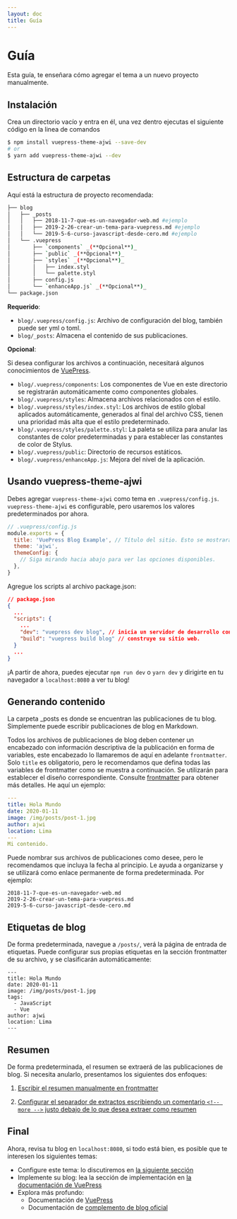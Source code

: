 ```yaml
---
layout: doc
title: Guía
---
```


# Guía

Esta guía, te enseñara cómo agregar el tema a un nuevo proyecto manualmente.

## Instalación

Crea un directorio vacío y entra en él, una vez dentro ejecutas el siguiente código en la linea de comandos

```bash
$ npm install vuepress-theme-ajwi --save-dev
# or
$ yarn add vuepress-theme-ajwi --dev
```

## Estructura de carpetas

Aquí está la estructura de proyecto recomendada:

```bash
├── blog
│   ├── _posts
│   │   ├── 2018-11-7-que-es-un-navegador-web.md #ejemplo
│   │   ├── 2019-2-26-crear-un-tema-para-vuepress.md #ejemplo
│   │   └── 2019-5-6-curso-javascript-desde-cero.md #ejemplo
│   └── .vuepress
│       ├── `components` _(**Opcional**)_
│       ├── `public` _(**Opcional**)_
│       ├── `styles` _(**Opcional**)_
│       │   ├── index.styl
│       │   └── palette.styl
│       ├── config.js
│       └── `enhanceApp.js` _(**Opcional**)_
└── package.json
```

**Requerido**:

- `blog/.vuepress/config.js`: Archivo de configuración del blog, también puede ser yml o toml.
- `blog/_posts`: Almacena el contenido de sus publicaciones.

**Opcional**:

Si desea configurar los archivos a continuación, necesitará algunos conocimientos de [VuePress](https://vuepress.vuejs.org/).

- `blog/.vuepress/components`: Los componentes de Vue en este directorio se registrarán automáticamente como componentes globales.
- `blog/.vuepress/styles`: Almacena archivos relacionados con el estilo.
- `blog/.vuepress/styles/index.styl`: Los archivos de estilo global aplicados automáticamente, generados al final del archivo CSS, tienen una prioridad más alta que el estilo predeterminado.
- `blog/.vuepress/styles/palette.styl`: La paleta se utiliza para anular las constantes de color predeterminadas y para establecer las constantes de color de Stylus.
- `blog/.vuepress/public`: Directorio de recursos estáticos.
- `blog/.vuepress/enhanceApp.js`: Mejora del nivel de la aplicación.

## Usando vuepress-theme-ajwi

Debes agregar `vuepress-theme-ajwi` como tema en `.vuepress/config.js`. `vuepress-theme-ajwi` es configurable, pero usaremos los valores predeterminados por ahora.

```js
// .vuepress/config.js
module.exports = {
  title: 'VuePress Blog Example', // Título del sitio. Esto se mostrará en la barra de navegación.
  theme: 'ajwi',
  themeConfig: {
    // Siga mirando hacia abajo para ver las opciones disponibles.
  },
}
```

Agregue los scripts al archivo package.json:

```json
// package.json
{
  ...
  "scripts": {
    ...
    "dev": "vuepress dev blog", // inicia un servidor de desarrollo con recarga automática.
    "build": "vuepress build blog" // construye su sitio web.
  }
  ...
}
```

¡A partir de ahora, puedes ejecutar `npm run dev` o `yarn dev` y dirigirte en tu navegador a `localhost:8080` a ver tu blog!

## Generando contenido

La carpeta \_posts es donde se encuentran las publicaciones de tu blog. Simplemente puede escribir publicaciones de blog en Markdown.

Todos los archivos de publicaciones de blog deben contener un encabezado con información descriptiva de la publicación en forma de variables, este encabezado lo llamaremos de aquí en adelante `frontmatter`. Solo `title` es obligatorio, pero le recomendamos que defina todas las variables de frontmatter como se muestra a continuación. Se utilizarán para establecer el diseño correspondiente. Consulte [frontmatter](/es/config/front-matter) para obtener más detalles. He aquí un ejemplo:

```yaml
---
title: Hola Mundo
date: 2020-01-11
image: /img/posts/post-1.jpg
author: ajwi
location: Lima
---
Mi contenido.
```

Puede nombrar sus archivos de publicaciones como desee, pero le recomendamos que incluya la fecha al principio. Le ayuda a organizarse y se utilizará como enlace permanente de forma predeterminada. Por ejemplo:

```
2018-11-7-que-es-un-navegador-web.md
2019-2-26-crear-un-tema-para-vuepress.md
2019-5-6-curso-javascript-desde-cero.md
```

## Etiquetas de blog

De forma predeterminada, navegue a `/posts/`, verá la página de entrada de etiquetas. Puede configurar sus propias etiquetas en la sección frontmatter de su archivo, y se clasificarán automáticamente:

```yaml{5-7}
---
title: Hola Mundo
date: 2020-01-11
image: /img/posts/post-1.jpg
tags:
  - JavaScript
  - Vue
author: ajwi
location: Lima
---
```

## Resumen

De forma predeterminada, el resumen se extraerá de las publicaciones de blog. Si necesita anularlo, presentamos los siguientes dos enfoques:

1. [Escribir el resumen manualmente en frontmatter](/es/config/front-matter#resumen-summary)

2. [Configurar el separador de extractos escribiendo un comentario `<!-- more -->` justo debajo de lo que desea extraer como resumen](https://vuepress.vuejs.org/theme/writing-a-theme.html#content-excerpt)

## Final

Ahora, revisa tu blog en `localhost:8080`, si todo está bien, es posible que te interesen los siguientes temas:

- Configure este tema: lo discutiremos en [la siguiente sección](/es/config/)
- Implemente su blog: lea la sección de implementación en [la documentación de VuePress](https://vuepress.vuejs.org/guide/deploy.html)
- Explora más profundo:
  - Documentación de [VuePress](https://vuepress.vuejs.org/)
  - Documentación de [complemento de blog oficial](https://vuepress-plugin-blog.ulivz.com/)
